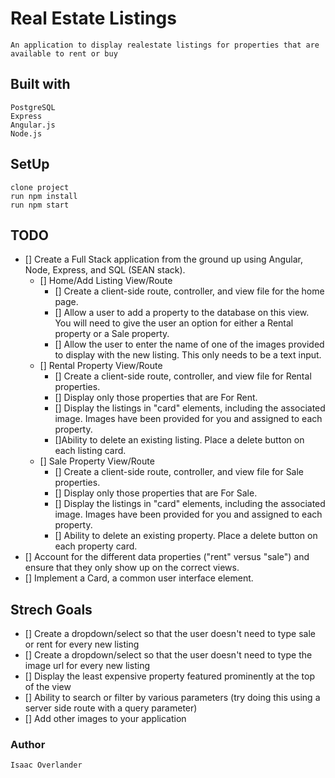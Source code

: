 # Real Estate Listings
    An application to display realestate listings for properties that are available to rent or buy

## Built with
    PostgreSQL
    Express
    Angular.js
    Node.js

## SetUp
    clone project
    run npm install
    run npm start

## TODO
 - [] Create a Full Stack application from the ground up using Angular, Node, Express, and SQL (SEAN stack).
    - [] Home/Add Listing View/Route
        - [] Create a client-side route, controller, and view file for the home page.
        - [] Allow a user to add a property to the database on this view. You will need to give the user an option for either a Rental property or a Sale property.
        - [] Allow the user to enter the name of one of the images provided to display with the new listing. This only needs to be a text input.
    - [] Rental Property View/Route
        - [] Create a client-side route, controller, and view file for Rental properties.
        - [] Display only those properties that are For Rent.
        - [] Display the listings in "card" elements, including the associated image. Images have been provided for you and assigned to each property.
        - []Ability to delete an existing listing. Place a delete button on each listing card.
    - [] Sale Property View/Route
        - [] Create a client-side route, controller, and view file for Sale properties.
        - [] Display only those properties that are For Sale.
        - [] Display the listings in "card" elements, including the associated image. Images have been provided for you and assigned to each property.
        - [] Ability to delete an existing property. Place a delete button on each property card.
 - [] Account for the different data properties ("rent" versus "sale") and ensure that they only show up on the correct views.
- [] Implement a Card, a common user interface element.

## Strech Goals
 - [] Create a dropdown/select so that the user doesn't need to type sale or rent for every new listing
 - [] Create a dropdown/select so that the user doesn't need to type the image url for every new listing
 - [] Display the least expensive property featured prominently at the top of the view
 - [] Ability to search or filter by various parameters (try doing this using a server side route with a query parameter)
 - [] Add other images to your application

### Author
    Isaac Overlander
